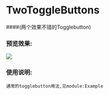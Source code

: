 # TwoToggleButtons 
####(两个效果不错的Togglebutton)

### 预览效果:
![](https://github.com/g707175425/TwoToggleButtons/blob/master/GIF.gif)

### 使用说明:
	通常的togglebutton用法,见module:Example
